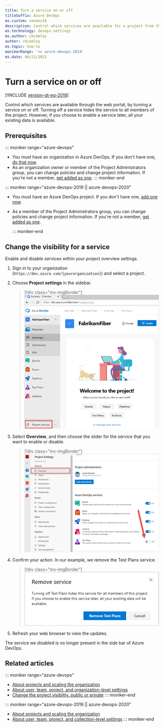 ```yaml
---
title: Turn a service on or off
titleSuffix: Azure DevOps
ms.custom: seodec18
description: Control which services are available for a project from the web portal for Azure DevOps.  
ms.technology: devops-settings
ms.author: chcomley
author: chcomley
ms.topic: how-to
monikerRange: '>= azure-devops-2019'  
ms.date: 04/21/2022
---
```


# Turn a service on or off

[!INCLUDE [version-gt-eq-2019](../../includes/version-gt-eq-2019.md)]

Control which services are available through the web portal, by turning a service on or off. Turning off a service hides the service to all members of the project. However, if you choose to enable a service later, all your existing data is available.  

## Prerequisites

::: moniker range="azure-devops"

- You must have an organization in Azure DevOps. If you don't have one, [do that now](../../user-guide/sign-up-invite-teammates.md).
- As an organization owner or member of the Project Administrators group, you can change policies and change project information. If you're not a member, [get added as one](../security/change-project-level-permissions.md).
::: moniker-end

::: moniker range="azure-devops-2019 || azure-devops-2020"
- You must have an Azure DevOps project. If you don't have one, [add one now](../projects/create-project.md).
- As a member of the Project Administrators group, you can change policies and change project information. If you're not a member, [get added as one](../security/change-project-level-permissions.md).

  ::: moniker-end

## Change the visibility for a service

Enable and disable services within your project overview settings.

1. Sign in to your organization (```https://dev.azure.com/{yourorganization}```) and select a project.
2. Choose **Project settings** in the sidebar.

	> [!div class="mx-imgBorder"]  
	> ![Open project settings](../../media/settings/open-project-settings-vert-brn.png)  

3. Select **Overview**, and then choose the slider for the service that you want to enable or disable.

	> [!div class="mx-imgBorder"]  
	> ![Project Settings > Overview to services](media/services/set-service-visibility.png)  

4. Confirm your action. In our example, we remove the Test Plans service.

	> [!div class="mx-imgBorder"]  
	> ![Disable a service confirmation dialog](media/services/remove-test-service.png)

5. Refresh your web browser to view the updates.

The service we disabled is no longer present in the side bar of Azure DevOps.
## Related articles

::: moniker range="azure-devops"
- [About projects and scaling the organization](../projects/about-projects.md)  
- [About user, team, project, and organization-level settings](about-settings.md)
- [Change the project visibility, public or private](../public/make-project-public.md)
::: moniker-end

::: moniker range="azure-devops-2019 || azure-devops-2020"
- [About projects and scaling the organization](../projects/about-projects.md)  
- [About user, team, project, and collection-level settings](about-settings.md)
::: moniker-end
